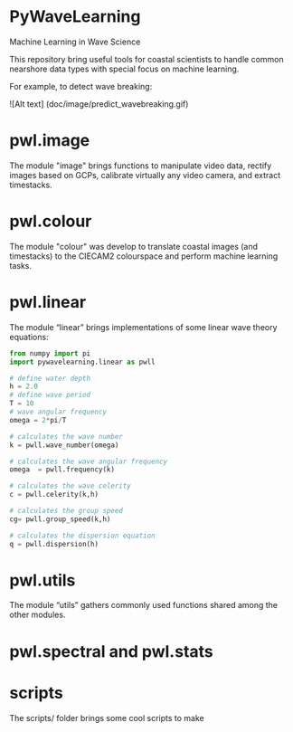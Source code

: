 # PyWaveLearning
Machine Learning in Wave Science

This repository bring useful tools for coastal scientists to handle common nearshore data types with special focus on machine learning.

For example, to detect wave breaking:

![Alt text] (doc/image/predict_wavebreaking.gif)

# pwl.image
The module "image" brings functions to manipulate video data, rectify images based on GCPs, calibrate virtually any video camera, and extract timestacks.

# pwl.colour
The module "colour" was develop to translate coastal images (and timestacks) to the CIECAM2 colourspace and perform machine learning tasks. 

# pwl.linear
The module “linear” brings implementations of some linear wave theory equations:

```python
from numpy import pi
import pywavelearning.linear as pwll

# define water depth
h = 2.0
# define wave period
T = 10
# wave angular frequency
omega = 2*pi/T

# calculates the wave number
k = pwll.wave_number(omega)

# calculates the wave angular frequency
omega  = pwll.frequency(k)

# calculates the wave celerity
c = pwll.celerity(k,h)

# calculates the group speed
cg= pwll.group_speed(k,h)

# calculates the dispersion equation
q = pwll.dispersion(h)
```


# pwl.utils
The module “utils” gathers commonly used  functions shared among the other modules.

# pwl.spectral and pwl.stats


# scripts
The scripts/ folder brings some cool scripts to make
